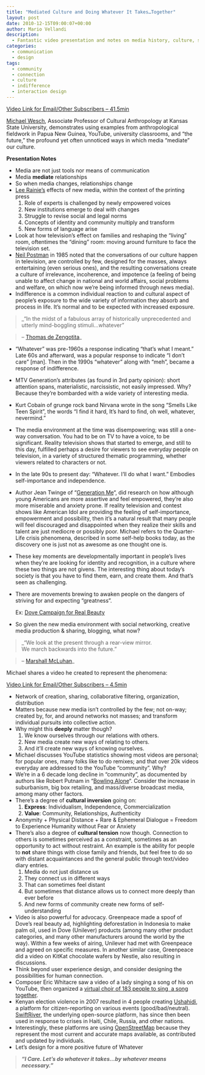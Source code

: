 ```yaml
---
title: "Mediated Culture and Doing Whatever It Takes…Together"
layout: post
date: 2010-12-15T09:00:07+00:00
author: Mario Vellandi
description:
  - Fantastic video presentation and notes on media history, culture, society, indifference, social and new media, sharing, and the positive future opportunities
categories:
  - communication
  - design
tags:
  - community
  - connection
  - culture
  - indifference
  - interaction design
---
```

[Video Link for Email/Other Subscribers &#8211; 41.5min](http://vimeo.com/15201366)

[Michael Wesch](http://ksuanth.weebly.com/wesch.html), Associate Professor of Cultural Anthropology at Kansas State University, demonstrates using examples from anthropological fieldwork in Papua New Guinea, YouTube, university classrooms, and “the future,” the profound yet often unnoticed ways in which media “mediate” our culture.

__Presentation Notes__

  * Media are not just tools nor means of communication
  * Media **mediate** relationships
  * So when media changes, relationships change
  * [Lee Rainie&#8217;s](http://pewinternet.com/Experts/Lee-Rainie.aspx) effects of new media, within the context of the printing press
      1. Role of experts is challenged by newly empowered voices
      2. New institutions emerge to deal with changes
      3. Struggle to revise social and legal norms
      4. Concepts of identity and community multiply and transform
      5. New forms of language arise
  * Look at how television&#8217;s effect on families and reshaping the &#8220;living&#8221; room, oftentimes the &#8220;dining&#8221; room: moving around furniture to face the television set.
  * [Neil Postman](http://en.wikipedia.org/wiki/Neil_Postman) in 1985 noted that the conversations of our culture happen in television, are controlled by few, designed for the masses, always entertaining (even serious ones), and the resulting conversations create a culture of irrelevance, incoherence, and impotence (a feeling of being unable to affect change in national and world affairs, social problems and welfare, on which now we&#8217;re being informed through news media).
  * Indifference is a common individual reaction to and cultural aspect of people&#8217;s exposure to the wide variety of information they absorb and process in life. It&#8217;s normal and to be expected with increased exposure.

> _&#8220;In the midst of a fabulous array of historically unprecedented and utterly mind-boggling stimuli&#8230;whatever&#8221;

> &#8211; [Thomas de Zengotita](http://en.wikipedia.org/wiki/Thomas_de_Zengotita)_

  * &#8220;Whatever&#8221; was pre-1960s a response indicating &#8220;that&#8217;s what I meant.&#8221; Late 60s and afterward, was a popular response to indicate &#8220;I don&#8217;t care&#8221; [man]. Then in the 1990s &#8220;whatever&#8221; along with &#8220;meh&#8221;, became a response of indifference.
  * MTV Generation&#8217;s attributes (as found in 3rd party opinion): short attention spans, materialistic, narcissistic, not easily impressed. Why? Because they&#8217;re bombarded with a wide variety of interesting media.
  * Kurt Cobain of grunge rock band Nirvana wrote in the song &#8220;Smells Like Teen Spirit&#8221;, the words &#8220;I find it hard, It&#8217;s hard to find, oh well, whatever, nevermind.&#8221;
  * The media environment at the time was disempowering; was still a one-way conversation. You had to be on TV to have a voice, to be significant. Reality television shows that started to emerge, and still to this day, fulfilled perhaps a desire for viewers to see everyday people on television, in a variety of structured thematic programming, whether viewers related to characters or not.
  * In the late 90s to present day: &#8220;Whatever. I&#8217;ll do what I want.&#8221; Embodies self-importance and independence.
  * Author Jean Twinge of &#8220;[Generation Me](http://www.amazon.com/gp/product/0743276981?ie=UTF8&tag=melodinmarke-20&linkCode=as2&camp=1789&creative=390957&creativeASIN=0743276981)&#8220;, did research on how although young Americans are more assertive and feel empowered, they&#8217;re also more miserable and anxiety prone. If reality television and contest shows like American Idol are providing the feeling of self-importance, empowerment and possibility, then it&#8217;s a natural result that many people will feel discouraged and disappointed when they realize their skills and talent are just mediocre or possibly poor. Michael refers to the Quarter-Life crisis phenomena, described in some self-help books today, as the discovery one is just not as awesome as one thought one is.
  * These key moments are developmentally important in people&#8217;s lives when they&#8217;re are looking for identity and recognition, in a culture where these two things are not givens. The interesting thing about today&#8217;s society is that you have to find them, earn, and create them. And that&#8217;s seen as challenging.
  * There are movements brewing to awaken people on the dangers of striving for and expecting &#8220;greatness&#8221;.

    Ex: [Dove Campaign for Real Beauty](http://www.campaignforrealbeauty.com/)
  * So given the new media environment with social networking, creative media production & sharing, blogging, what now?

> _&#8220;We look at the present through a rear-view mirror.<br /> We march backwards into the future.&#8221;

> &#8211; [Marshall McLuhan](http://en.wikipedia.org/wiki/Marshall_McLuhan)_

Michael shares a video he created to represent the phenomena:

[Video Link for Email/Other Subscribers &#8211; 4.5min](http://www.youtube.com/watch?v=6gmP4nk0EOE)

  * Network of creation, sharing, collaborative filtering, organization, distribution
  * Matters because new media isn&#8217;t controlled by the few; not on-way; created by, for, and around networks not masses; and transform individual pursuits into collective action.
  * Why might this **deeply** matter though?
      1. We know ourselves through our relations with others.
      2. New media create new ways of relating to others.
      3. And it&#8217;ll create new ways of knowing ourselves.
  * Michael discusses YouTube statistics showing most videos are personal; for popular ones, many folks like to do remixes; and that over 20k videos everyday are addressed to the YouTube &#8220;community&#8221;. Why?
  * We&#8217;re in a 6 decade long decline in &#8220;community&#8221;, as documented by authors like Robert Putnam in &#8220;[Bowling Alone](http://www.amazon.com/gp/product/0743203046?ie=UTF8&tag=melodinmarke-20&linkCode=as2&camp=1789&creative=390957&creativeASIN=0743203046)&#8220;. Consider the increase in suburbanism, big box retailing, and mass/diverse broadcast media, among many other factors.
  * There&#8217;s a degree of **cultural inversion** going on:
      1. **Express**: Individualism, Independence, Commercialization
      2. **Value**: Community, Relationships, Authenticity
  * Anonymity + Physical Distance + Rare & Ephemeral Dialogue = Freedom to Experience Humanity without Fear or Anxiety
  * There&#8217;s also a degree of **cultural tension** now though. Connection to others is sometimes perceived as a constraint, sometimes as an opportunity to act without restraint. An example is the ability for people to **not** share things with close family and friends, but feel free to do so with distant acquaintances and the general public through text/video diary entries.
      1. Media do not just distance us
      2. They connect us in different ways
      3. That can sometimes feel distant
      4. But sometimes that distance allows us to connect more deeply than ever before
      5. And new forms of community create new forms of self-understanding
  * Video is also powerful for advocacy. Greenpeace made a spoof of Dove&#8217;s real beauty ad, highlighting deforestation in Indonesia to make palm oil, used in Dove (Unilever) products (among many other product categories, and many other manufacturers around the world by the way). Within a few weeks of airing, Unilever had met with Greenpeace and agreed on specific measures. In another similar case, Greenpeace did a video on KitKat chocolate wafers by Nestle, also resulting in discussions.
  * Think beyond user experience design, and consider designing the possibilities for human connection.
  * Composer Eric Whitacre saw a video of a lady singing a song of his on YouTube, then organized a [virtual choir of 183 people to sing  a song together](http://www.youtube.com/watch?v=D7o7BrlbaDs).
  * Kenyan election violence in 2007 resulted in 4 people creating [Ushahidi](http://www.ushahidi.com/), a platform for citizen-reporting on various events (good/bad/neutral). [SwiftRiver](http://swift.ushahidi.com/), the underlying open-source platform, has since then been used in response to crises in Haiti, Chile, Russia, and other nations.
  * Interestingly, these platforms are using [OpenStreetMap](http://www.openstreetmap.org/) because they represent the most current and accurate maps available, as contributed and updated by individuals.
  * Let&#8217;s design for a more positive future of Whatever

> *__&#8220;I Care. Let&#8217;s do whatever it takes&#8230;by whatever means necessary.&#8221;__*
